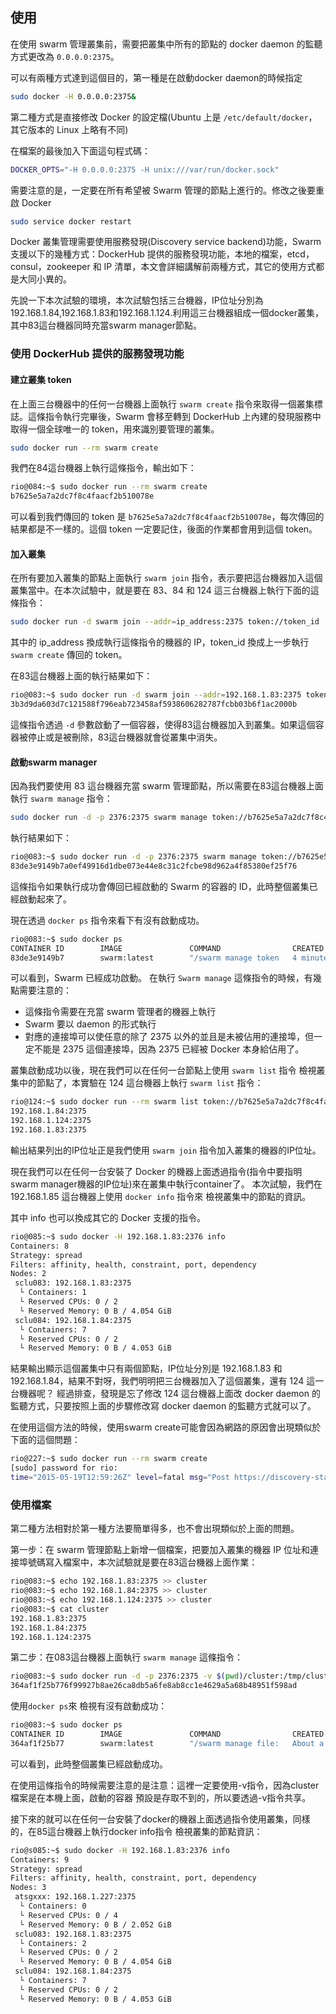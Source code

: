 ## 使用
在使用 swarm 管理叢集前，需要把叢集中所有的節點的 docker daemon 的監聽方式更改為 `0.0.0.0:2375`。

可以有兩種方式達到這個目的，第一種是在啟動docker daemon的時候指定
```bash
sudo docker -H 0.0.0.0:2375&
```

第二種方式是直接修改 Docker 的設定檔(Ubuntu 上是 `/etc/default/docker`，其它版本的 Linux 上略有不同)

在檔案的最後加入下面這句程式碼：
```bash
DOCKER_OPTS="-H 0.0.0.0:2375 -H unix:///var/run/docker.sock"
```


需要注意的是，一定要在所有希望被 Swarm 管理的節點上進行的。修改之後要重啟 Docker
```bash
sudo service docker restart
```

Docker 叢集管理需要使用服務發現(Discovery service backend)功能，Swarm支援以下的幾種方式：DockerHub 提供的服務發現功能，本地的檔案，etcd，consul，zookeeper 和 IP 清單，本文會詳細講解前兩種方式，其它的使用方式都是大同小異的。

先說一下本次試驗的環境，本次試驗包括三台機器，IP位址分別為192.168.1.84,192.168.1.83和192.168.1.124.利用這三台機器組成一個docker叢集，其中83這台機器同時充當swarm manager節點。

### 使用 DockerHub 提供的服務發現功能

#### 建立叢集 token

在上面三台機器中的任何一台機器上面執行 `swarm create` 指令來取得一個叢集標誌。這條指令執行完畢後，Swarm 會移至轉到 DockerHub 上內建的發現服務中取得一個全球唯一的 token，用來識別要管理的叢集。
```bash
sudo docker run --rm swarm create
```

我們在84這台機器上執行這條指令，輸出如下：
```bash
rio@084:~$ sudo docker run --rm swarm create
b7625e5a7a2dc7f8c4faacf2b510078e
```

可以看到我們傳回的 token 是 `b7625e5a7a2dc7f8c4faacf2b510078e`，每次傳回的結果都是不一樣的。這個 token 一定要記住，後面的作業都會用到這個 token。

#### 加入叢集

在所有要加入叢集的節點上面執行 `swarm join` 指令，表示要把這台機器加入這個叢集當中。在本次試驗中，就是要在 83、84 和 124 這三台機器上執行下面的這條指令：
```bash
sudo docker run -d swarm join --addr=ip_address:2375 token://token_id
```
其中的 ip_address 換成執行這條指令的機器的 IP，token_id 換成上一步執行 `swarm create` 傳回的 token。

在83這台機器上面的執行結果如下：
```bash
rio@083:~$ sudo docker run -d swarm join --addr=192.168.1.83:2375 token://b7625e5a7a2dc7f8c4faacf2b510078e
3b3d9da603d7c121588f796eab723458af5938606282787fcbb03b6f1ac2000b
```
這條指令透過 `-d` 參數啟動了一個容器，使得83這台機器加入到叢集。如果這個容器被停止或是被刪除，83這台機器就會從叢集中消失。

#### 啟動swarm manager
因為我們要使用 83 這台機器充當 swarm 管理節點，所以需要在83這台機器上面執行 `swarm manage` 指令：
```bash
sudo docker run -d -p 2376:2375 swarm manage token://b7625e5a7a2dc7f8c4faacf2b510078e
```
執行結果如下：
```bash
rio@083:~$ sudo docker run -d -p 2376:2375 swarm manage token://b7625e5a7a2dc7f8c4faacf2b510078e
83de3e9149b7a0ef49916d1dbe073e44e8c31c2fcbe98d962a4f85380ef25f76
```
這條指令如果執行成功會傳回已經啟動的 Swarm 的容器的 ID，此時整個叢集已經啟動起來了。

現在透過 `docker ps` 指令來看下有沒有啟動成功。
```bash
rio@083:~$ sudo docker ps
CONTAINER ID        IMAGE               COMMAND                CREATED             STATUS              PORTS                    NAMES
83de3e9149b7        swarm:latest        "/swarm manage token   4 minutes ago       Up 4 minutes        0.0.0.0:2376->2375/tcp   stupefied_stallman
```
可以看到，Swarm 已經成功啟動。
在執行 `Swarm manage` 這條指令的時候，有幾點需要注意的：

* 這條指令需要在充當 swarm 管理者的機器上執行
* Swarm 要以 daemon 的形式執行
* 對應的連接埠可以使任意的除了 2375 以外的並且是未被佔用的連接埠，但一定不能是 2375 這個連接埠，因為 2375 已經被 Docker 本身給佔用了。

叢集啟動成功以後，現在我們可以在任何一台節點上使用 `swarm list` 指令 檢視叢集中的節點了，本實驗在 124 這台機器上執行 `swarm list` 指令：
```bash
rio@124:~$ sudo docker run --rm swarm list token://b7625e5a7a2dc7f8c4faacf2b510078e
192.168.1.84:2375
192.168.1.124:2375
192.168.1.83:2375
```
輸出結果列出的IP位址正是我們使用 `swarm join` 指令加入叢集的機器的IP位址。

現在我們可以在任何一台安裝了 Docker 的機器上面透過指令(指令中要指明swarm manager機器的IP位址)來在叢集中執行container了。
本次試驗，我們在 192.168.1.85 這台機器上使用 `docker info` 指令來 檢視叢集中的節點的資訊。

其中 info 也可以換成其它的 Docker 支援的指令。
```bash
rio@085:~$ sudo docker -H 192.168.1.83:2376 info
Containers: 8
Strategy: spread
Filters: affinity, health, constraint, port, dependency
Nodes: 2
 sclu083: 192.168.1.83:2375
  └ Containers: 1
  └ Reserved CPUs: 0 / 2
  └ Reserved Memory: 0 B / 4.054 GiB
 sclu084: 192.168.1.84:2375
  └ Containers: 7
  └ Reserved CPUs: 0 / 2
  └ Reserved Memory: 0 B / 4.053 GiB
```
結果輸出顯示這個叢集中只有兩個節點，IP位址分別是 192.168.1.83 和 192.168.1.84，結果不對呀，我們明明把三台機器加入了這個叢集，還有 124 這一台機器呢？
經過排查，發現是忘了修改 124 這台機器上面改 docker daemon 的監聽方式，只要按照上面的步驟修改寫 docker daemon 的監聽方式就可以了。

在使用這個方法的時候，使用swarm create可能會因為網路的原因會出現類似於下面的這個問題：
```bash
rio@227:~$ sudo docker run --rm swarm create
[sudo] password for rio:
time="2015-05-19T12:59:26Z" level=fatal msg="Post https://discovery-stage.hub.docker.com/v1/clusters: dial tcp: i/o timeout"
```

### 使用檔案

第二種方法相對於第一種方法要簡單得多，也不會出現類似於上面的問題。

第一步：在 swarm 管理節點上新增一個檔案，把要加入叢集的機器 IP 位址和連接埠號碼寫入檔案中，本次試驗就是要在83這台機器上面作業：
```bash
rio@083:~$ echo 192.168.1.83:2375 >> cluster
rio@083:~$ echo 192.168.1.84:2375 >> cluster
rio@083:~$ echo 192.168.1.124:2375 >> cluster
rio@083:~$ cat cluster
192.168.1.83:2375
192.168.1.84:2375
192.168.1.124:2375
```

第二步：在083這台機器上面執行 `swarm manage` 這條指令：
```bash
rio@083:~$ sudo docker run -d -p 2376:2375 -v $(pwd)/cluster:/tmp/cluster swarm manage file:///tmp/cluster
364af1f25b776f99927b8ae26ca8db5a6fe8ab8cc1e4629a5a68b48951f598ad
```
使用`docker ps`來 檢視有沒有啟動成功：
```bash
rio@083:~$ sudo docker ps
CONTAINER ID        IMAGE               COMMAND                CREATED              STATUS              PORTS                    NAMES
364af1f25b77        swarm:latest        "/swarm manage file:   About a minute ago   Up About a minute   0.0.0.0:2376->2375/tcp   happy_euclid
```
可以看到，此時整個叢集已經啟動成功。

在使用這條指令的時候需要注意的是注意：這裡一定要使用-v指令，因為cluster檔案是在本機上面，啟動的容器 預設是存取不到的，所以要透過-v指令共享。

接下來的就可以在任何一台安裝了docker的機器上面透過指令使用叢集，同樣的，在85這台機器上執行docker info指令 檢視叢集的節點資訊：
```bash
rio@s085:~$ sudo docker -H 192.168.1.83:2376 info
Containers: 9
Strategy: spread
Filters: affinity, health, constraint, port, dependency
Nodes: 3
 atsgxxx: 192.168.1.227:2375
  └ Containers: 0
  └ Reserved CPUs: 0 / 4
  └ Reserved Memory: 0 B / 2.052 GiB
 sclu083: 192.168.1.83:2375
  └ Containers: 2
  └ Reserved CPUs: 0 / 2
  └ Reserved Memory: 0 B / 4.054 GiB
 sclu084: 192.168.1.84:2375
  └ Containers: 7
  └ Reserved CPUs: 0 / 2
  └ Reserved Memory: 0 B / 4.053 GiB
```
